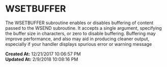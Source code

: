 # WSETBUFFER

The WSETBUFFER subroutine enables or disables buffering of content passed to the WSEND subroutine. It accepts a single argument, specifying the buffer size in characters, or zero to disable buffering. Buffering may improve performance, and also may aid in producing cleaner output, especially if your handler displays spurious error or warning message  

**Created At:** 12/21/2017 10:06:57 PM  
**Updated At:** 2/9/2018 10:08:16 PM  

